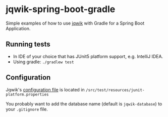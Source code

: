 # jqwik-spring-boot-gradle

Simple examples of how to use [jqwik](https://jqwik.net) with Gradle for a Spring Boot Application.

## Running tests

- In IDE of your choice that has JUnit5 platform support, e.g. IntelliJ IDEA.
- Using gradle: `./gradlew test`

## Configuration

Jqwik's
[configuration file](https://jqwik.net/docs/current/user-guide.html#jqwik-configuration)
is located in `/src/test/resources/junit-platform.properties`

You probably want to add the database name (default is `jqwik-database`)
to your `.gitignore` file.
